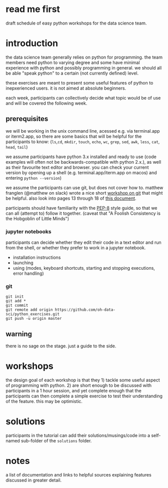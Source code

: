 read me first
==== 
draft schedule of easy python workshops for the data science team.

# introduction
the data science team generally relies on python for programming. the team members need python to varying degree and some have minimal experience with python and possibly programming in general. we should all be able "speak python" to a certain (not currently defined) level.

these exercises are meant to present some useful features of python to inepxerienced users. it is not aimed at absolute beginners.

each week, participants can collectively decide what topic would be of use and will be covered the following week.

## prerequisites
we will be working in the unix command line, acessed e.g. via terminal.app or iterm2.app, so there are some basics that will be helpful for the participants to know: (`ls`,`cd`, `mkdir`, `touch`, `echo`, `wc`, `grep`, `sed`, `awk`, `less`, `cat`, `head`, `tail`)

we assume participants have python 3.x installed and ready to use (code examples will often not be backwards-compatible with python 2.x.), as well as their favourite text editor and browser. you can check your current version by opening up a shell (e.g. terminal.app/iterm.app on macos) and entering `python --version`)

we assume the participants can use git, but does not cover how to. matthew franglen (@matthew on slack) wrote a nice short [workshop on git](https://gitlab.com/matthewfranglen/version-control-presentation/tree/master) that might be helpful. also look into pages 13 through 18 of [this document](http://columbia-applied-data-science.github.io/appdatasci.pdf).

participants should have familiarity with the [PEP-8](https://www.python.org/dev/peps/pep-0008) style guide, so that we can all (attempt to) follow it together. (caveat that "A Foolish Consistency is the Hobgoblin of Little Minds")

### jupyter notebooks
participants can decide whether they edit their code in a text editor and run from the shell, or whether they prefer to work in a jupyter notebook. 

- installation instructions
- launching
- using (modes, keyboard shortcuts, starting and stopping executions, error handling)

### git

```
git init
git add * 
git commit 
git remote add origin https://github.com/oh-data-sci/python_exercises.git
git push -u origin master
```

## warning
there is no sage on the stage. just a guide to the side. 

# workshops
the design goal of each workshop is that they 1) tackle some useful aspect of programming with python. 2) are short enough to be discussed with participants in a 1 hour session, and yet complete enough that the participants can then complete a simple exercise to test their understanding of the feature. this may be optimistic.

# solutions
participants in the tutorial can add their solutions/musings/code into a self-named sub-folder of the `solutions` folder.

# notes
a list of documentation and links to helpful sources explaining features discussed in greater detail.
